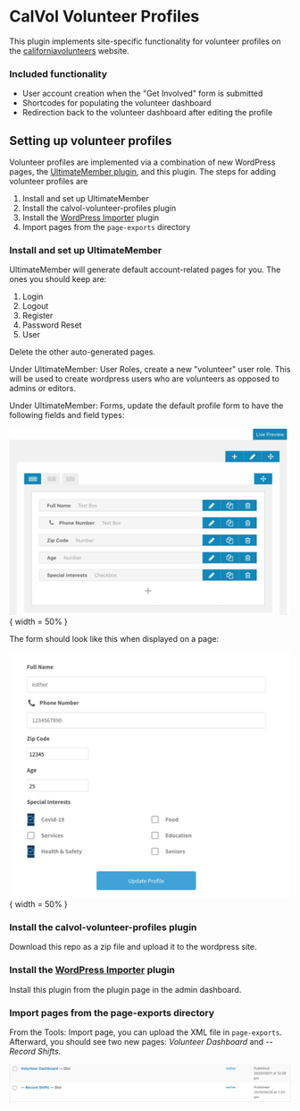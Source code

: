 # CalVol Volunteer Profiles

This plugin implements site-specific functionality for volunteer profiles on the [californiavolunteers](https://www.californiavolunteers.ca.gov/) website.

### Included functionality
- User account creation when the "Get Involved" form is submitted
- Shortcodes for populating the volunteer dashboard
- Redirection back to the volunteer dashboard after editing the profile

## Setting up volunteer profiles
Volunteer profiles are implemented via a combination of new WordPress pages, the [UltimateMember plugin](https://ultimatemember.com/), and this plugin. The steps for adding volunteer profiles are
1. Install and set up UltimateMember
1. Install the calvol-volunteer-profiles plugin
1. Install the [WordPress Importer](https://wordpress.org/plugins/wordpress-importer/) plugin
1. Import pages from the `page-exports` directory

### Install and set up UltimateMember
UltimateMember will generate default account-related pages for you. The ones you should keep are:
1. Login
1. Logout
1. Register
1. Password Reset
1. User

Delete the other auto-generated pages.

Under UltimateMember: User Roles, create a new "volunteer" user role. This will be used to create wordpress users who are volunteers as opposed to admins or editors.

Under UltimateMember: Forms, update the default profile form to have the following fields and field types:

![](img/um-profile.png){ width = 50% }

The form should look like this when displayed on a page:

![](img/profile-edit-page.png){ width = 50% }

### Install the calvol-volunteer-profiles plugin
Download this repo as a zip file and upload it to the wordpress site.

### Install the [WordPress Importer](https://wordpress.org/plugins/wordpress-importer/) plugin
Install this plugin from the plugin page in the admin dashboard.

### Import pages from the page-exports directory
From the Tools: Import page, you can upload the XML file in `page-exports`. Afterward, you should see two new pages: *Volunteer Dashboard* and *-- Record Shifts*.

![](img/pages-screenshot.png)
